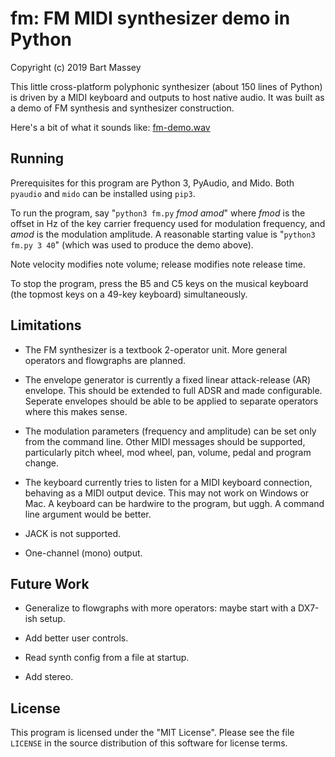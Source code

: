 # fm: FM MIDI synthesizer demo in Python
Copyright (c) 2019 Bart Massey

This little cross-platform polyphonic synthesizer (about 150
lines of Python) is driven by a MIDI keyboard and outputs to
host native audio. It was built as a demo of FM synthesis
and synthesizer construction.

Here's a bit of what it sounds like:
[fm-demo.wav](https://raw.githubusercontent.com/pdx-cs-sound/fm/master/fm-demo.wav)

## Running

Prerequisites for this program are Python 3, PyAudio, and
Mido. Both `pyaudio` and `mido` can be installed using
`pip3`.

To run the program, say "`python3 fm.py` *fmod* *amod*"
where *fmod* is the offset in Hz of the key carrier
frequency used for modulation frequency, and *amod* is the
modulation amplitude. A reasonable starting value is
"`python3 fm.py 3 40`" (which was used to produce the demo
above).

Note velocity modifies note volume; release modifies note
release time.

To stop the program, press the B5 and C5 keys on the
musical keyboard (the topmost keys on a 49-key keyboard)
simultaneously.

## Limitations

* The FM synthesizer is a textbook 2-operator unit. More
  general operators and flowgraphs are planned.

* The envelope generator is currently a fixed linear
  attack-release (AR) envelope. This should be extended to
  full ADSR and made configurable. Seperate envelopes should
  be able to be applied to separate operators where this
  makes sense.

* The modulation parameters (frequency and amplitude) can be
  set only from the command line. Other MIDI messages should
  be supported, particularly pitch wheel, mod wheel, pan,
  volume, pedal and program change.

* The keyboard currently tries to listen for a MIDI keyboard
  connection, behaving as a MIDI output device. This may not
  work on Windows or Mac. A keyboard can be hardwire to the
  program, but uggh. A command line argument would be
  better.

* JACK is not supported.

* One-channel (mono) output.

## Future Work

* Generalize to flowgraphs with more operators: maybe start
  with a DX7-ish setup.

* Add better user controls.

* Read synth config from a file at startup.

* Add stereo.

## License

This program is licensed under the "MIT License".  Please
see the file `LICENSE` in the source distribution of this
software for license terms.
